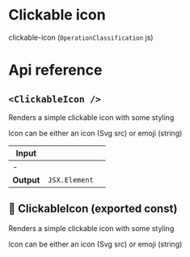 # Clickable icon

clickable-icon (`OperationClassification` js)



# Api reference

## `<ClickableIcon />`

Renders a simple clickable icon with some styling

Icon can be either an icon (Svg src) or emoji (string)


| Input      |    |    |
| ---------- | -- | -- |
| - | | |
| **Output** | `JSX.Element`   |    |



## 📄 ClickableIcon (exported const)

Renders a simple clickable icon with some styling

Icon can be either an icon (Svg src) or emoji (string)

